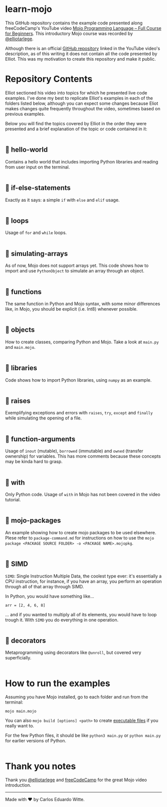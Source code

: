 # learn-mojo
This GitHub repository contains the example code presented along freeCodeCamp's YouTube video [Mojo Programming Language – Full Course for Beginners](https://youtu.be/5Sm9IVMet9c?si=IVlbAj6FuW5Ffavx). This introductory Mojo course was recorded by [@elliotarlege](https://www.youtube.com/channel/UCjlt_l6MIdxi4KoxuMjhYxg).

Although there is an official [GitHub repository](https://github.com/Infatoshi/intro-to-mojo) linked in the YouTube video's description, as of this writing it does not contain all the code presented by Elliot. This was my motivation to create this repository and make it public.

# Repository Contents

Elliot sectioned his video into topics for which he presented live code examples. I've done my best to replicate Elliot's examples in each of the folders listed below, although you can expect some changes because Eliot makes changes quite frequently throughout the video, sometimes based on previous examples.

Below you will find the topics covered by Elliot in the order they were presented and a brief explanation of the topic or code contained in it:
<br/><br/>

## :file_folder: hello-world
Contains a hello world that includes importing Python libraries and reading from user input on the terminal.
<br/><br/>

## :file_folder: if-else-statements
Exactly as it says: a simple `if` with `else` and `elif` usage. 
<br/><br/>

## :file_folder: loops
Usage of `for` and `while` loops.
<br/><br/>

## :file_folder: simulating-arrays
As of now, Mojo does not support arrays yet. This code shows how to import and use `PythonObject` to simulate an array through an object.
<br/><br/>

## :file_folder: functions
The same function in Python and Mojo syntax, with some minor differences like, in Mojo, you should be explicit (i.e. Int8) whenever possible.
<br/><br/>

## :file_folder: objects
How to create classes, comparing Python and Mojo. Take a look at `main.py` and `main.mojo`.
<br/><br/>

## :file_folder: libraries
Code shows how to import Python libraries, using `numpy` as an example.
<br/><br/>

## :file_folder: raises
Exemplifying exceptions and errors with `raises`, `try`, `except` and `finally` while simulating the opening of a file.
<br/><br/>

## :file_folder: function-arguments
Usage of `inout` (mutable), `borrowed` (immutable) and `owned` (transfer ownership) for variables. This has more comments because these concepts may be kinda hard to grasp.
<br/><br/>

## :file_folder: with
Only Python code. Usage of `with` in Mojo has not been covered in the video tutorial. 
<br/><br/>

## :file_folder: mojo-packages
An example showing how to create mojo packages to be used elsewhere. Plese refer to `package-command.md` for instructions on how to use the `mojo package <PACKAGE SOURCE FOLDER> -o <PACKAGE NAME>.mojopkg`.
<br/><br/>

## :file_folder: SIMD
`SIMD`: Single Instruction Multiple Data, the coolest type ever: it's essentially a CPU instruction, for instance, if you have an array, you perform an operation through all of that array through SIMD. 

In Python, you would have something like...

```arr = [2, 4, 6, 8]```

... and if you wanted to multiply all of its elements, you would have to loop trough it. With `SIMD` you do everything in one operation.
<br/><br/>

## :file_folder: decorators
Metaprogramming using decorators like `@unroll`, but covered very superficially.
<br/><br/>

# How to run the examples
Assuming you have Mojo installed, go to each folder and run from the terminal:

```mojo main.mojo```

You can also `mojo build [options] <path>` to create [executable files](https://docs.modular.com/mojo/cli/build.html#synopsis) if you really want to.

For the few Python files, it should be like `python3 main.py` or `python main.py` for earlier versions of Python.
<br/><br/>

# Thank you notes

Thank you [@elliotarlege](https://www.youtube.com/channel/UCjlt_l6MIdxi4KoxuMjhYxg) and [freeCodeCamp](https://www.freecodecamp.org) for the great Mojo video introduction.

---
Made with :heart: by Carlos Eduardo Witte.